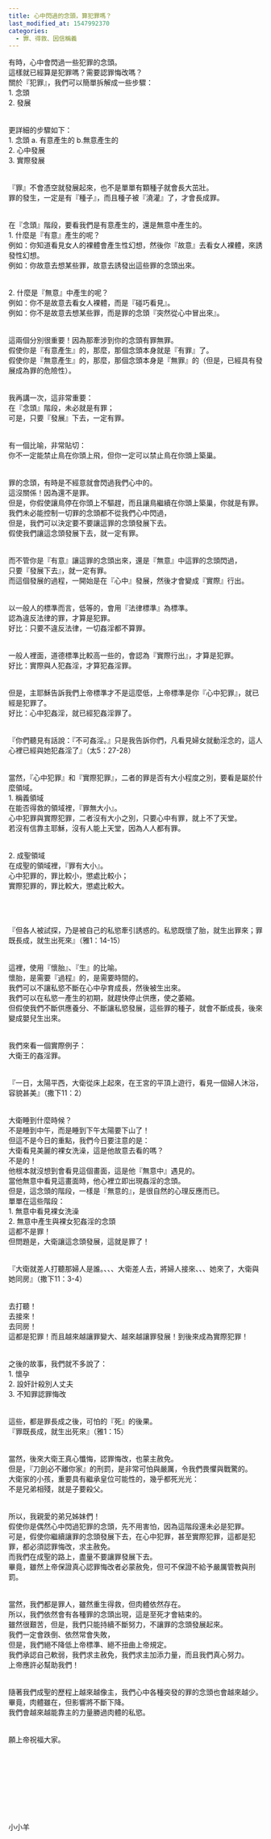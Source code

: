 ```yaml
---
title: 心中閃過的念頭，算犯罪嗎？
last_modified_at: 1547992370
categories:
  - 罪、得救、因信稱義
---
```


有時，心中會閃過一些犯罪的念頭。<br>這樣就已經算是犯罪嗎？需要認罪悔改嗎？<br><!--more-->關於『犯罪』，我們可以簡單拆解成一些步驟：<br>1.	念頭<br>2.	發展<br><br><br>更詳細的步驟如下：<br>1. 念頭  a. 有意產生的  b.無意產生的<br>2. 心中發展<br>3. 實際發展<br><br><br>『罪』不會憑空就發展起來，也不是單單有顆種子就會長大茁壯。<br>罪的發生，一定是有『種子』，而且種子被『澆灌』了，才會長成罪。<br><br><br>在『念頭』階段，要看我們是有意產生的，還是無意中產生的。<br>1. 什麼是『有意』產生的呢？<br>例如：你知道看見女人的裸體會產生性幻想，然後你『故意』去看女人裸體，來誘發性幻想。<br>例如：你故意去想某些罪，故意去誘發出這些罪的念頭出來。<br><br><br>2. 什麼是『無意』中產生的呢？<br>例如：你不是故意去看女人裸體，而是『碰巧看見』。<br>例如：你不是故意去想某些罪，而是罪的念頭『突然從心中冒出來』。<br><br><br>這兩個分別很重要！因為那牽涉到你的念頭有罪無罪。<br>假使你是『有意產生』的，那麼，那個念頭本身就是『有罪』了。<br>假使你是『無意產生』的，那麼，那個念頭本身是『無罪』的（但是，已經具有發展成為罪的危險性）。<br><br><br>我再講一次，這非常重要：<br>在『念頭』階段，未必就是有罪；<br>可是，只要『發展』下去，一定有罪。<br><br><br>有一個比喻，非常貼切：<br>你不一定能禁止鳥在你頭上飛，但你一定可以禁止鳥在你頭上築巢。<br><br><br>罪的念頭，有時是不經意就會閃過我們心中的。<br>這沒關係！因為還不是罪。<br>但是，你假使讓鳥停在你頭上不驅趕，而且讓鳥繼續在你頭上築巢，你就是有罪。<br>我們未必能控制一切罪的念頭都不從我們心中閃過，<br>但是，我們可以決定要不要讓這罪的念頭發展下去。<br>假使我們讓這念頭發展下去，就一定有罪。<br><br><br>而不管你是『有意』讓這罪的念頭出來，還是『無意』中這罪的念頭閃過，<br>只要『發展下去』，就一定有罪。<br>而這個發展的過程，一開始是在『心中』發展，然後才會變成『實際』行出。<br><br><br>以一般人的標準而言，低等的，會用『法律標準』為標準。<br>認為違反法律的罪，才算是犯罪。<br>好比：只要不違反法律，一切姦淫都不算罪。<br><br><br>一般人裡面，道德標準比較高一些的，會認為『實際行出』，才算是犯罪。<br>好比：實際與人犯姦淫，才算犯姦淫罪。<br><br><br>但是，主耶穌告訴我們上帝標準才不是這麼低，上帝標準是你『心中犯罪』，就已經是犯罪了。<br>好比：心中犯姦淫，就已經犯姦淫罪了。<br><br><br>『你們聽見有話說：『不可姦淫。』只是我告訴你們，凡看見婦女就動淫念的，這人心裡已經與她犯姦淫了』（太5：27-28）<br><br><br>當然，『心中犯罪』和『實際犯罪』，二者的罪是否有大小程度之別，要看是屬於什麼領域。<br>1.	稱義領域<br>在能否得救的領域裡，『罪無大小』。<br>心中犯罪與實際犯罪，二者沒有大小之別，只要心中有罪，就上不了天堂。<br>若沒有信靠主耶穌，沒有人能上天堂，因為人人都有罪。<br><br><br>2.	成聖領域<br>在成聖的領域裡，『罪有大小』。<br>心中犯罪的，罪比較小，懲處比較小；<br>實際犯罪的，罪比較大，懲處比較大。<br><br><br><br><br>『但各人被試探，乃是被自己的私慾牽引誘惑的。私慾既懷了胎，就生出罪來；罪既長成，就生出死來』（雅1：14-15）<br><br><br>這裡，使用『懷胎』、『生』的比喻。<br>懷胎，是需要『過程』的，是需要時間的。<br>我們可以不讓私慾不斷在心中孕育成長，然後被生出來。<br>我們可以在私慾一產生的初期，就趕快停止供應，使之萎縮。<br>但假使我們不斷供應養分、不斷讓私慾發展，這些罪的種子，就會不斷成長，後來變成嬰兒生出來。<br><br><br>我們來看一個實際例子：<br>大衛王的姦淫罪。<br><br><br>『一日，太陽平西，大衛從床上起來，在王宮的平頂上遊行，看見一個婦人沐浴，容貌甚美』（撒下11：2）<br><br><br>大衛睡到什麼時候？<br>不是睡到中午，而是睡到下午太陽要下山了！<br>但這不是今日的重點，我們今日要注意的是：<br>大衛看見美麗的裸女洗澡，這是他故意去看的嗎？<br>不是的！<br>他根本就沒想到會看見這個畫面，這是他『無意中』遇見的。<br>當他無意中看見這畫面時，他心裡立即出現姦淫的念頭。<br>但是，這念頭的階段，一樣是『無意的』，是很自然的心理反應而已。<br>單單在這些階段：<br>1.	無意中看見裸女洗澡<br>2.	無意中產生與裸女犯姦淫的念頭<br>這都不是罪！<br>但問題是，大衛讓這念頭發展，這就是罪了！<br><br><br>『大衛就差人打聽那婦人是誰。、、、大衛差人去，將婦人接來、、、她來了，大衛與她同房』（撒下11：3-4）<br><br><br>去打聽！<br>去接來！<br>去同房！<br>這都是犯罪！而且越來越讓罪變大、越來越讓罪發展！到後來成為實際犯罪！<br><br><br>之後的故事，我們就不多說了：<br>1.	懷孕<br>2.	設奸計殺別人丈夫<br>3.	不知罪認罪悔改<br><br><br>這些，都是罪長成之後，可怕的『死』的後果。<br>『罪既長成，就生出死來』（雅1：15）<br><br><br>當然，後來大衛王真心懺悔，認罪悔改，也蒙主赦免。<br>但是，『刀劍必不離你家』的刑罰，是非常可怕與嚴厲，令我們畏懼與戰驚的。<br>大衛家的小孩，重要具有繼承皇位可能性的，幾乎都死光光：<br>不是兄弟相殘，就是子要殺父。<br><br><br>所以，我親愛的弟兄姊妹們！<br>假使你是偶然心中閃過犯罪的念頭，先不用害怕，因為這階段還未必是犯罪。<br>可是，假使你繼續讓罪的念頭發展下去，在心中犯罪，甚至實際犯罪，這都是犯罪，都必須認罪悔改，求主赦免。<br>而我們在成聖的路上，盡量不要讓罪發展下去。<br>畢竟，雖然上帝保證真心認罪悔改者必蒙赦免，但可不保證不給予嚴厲管教與刑罰。<br><br><br>當然，我們都是罪人，雖然重生得救，但肉體依然存在。<br>所以，我們依然會有各種罪的念頭出現，這是至死才會結束的。<br>雖然很艱苦，但是，我們只能持續不斷努力，不讓罪的念頭發展起來。<br>我們一定會跌倒、依然常會失敗，<br>但是，我們絕不降低上帝標準、絕不扭曲上帝規定。<br>我們承認自己軟弱，我們求主赦免，我們求主加添力量，而且我們真心努力。<br>上帝應許必幫助我們！<br><br><br>隨著我們成聖的歷程上越來越像主，我們心中各種突發的罪的念頭也會越來越少。<br>畢竟，肉體雖在，但影響將不斷下降。<br>我們會越來越能靠主的力量勝過肉體的私慾。<br><br><br>願上帝祝福大家。<br><br><br><br><br><br><br><br><br><br>小小羊<br>
